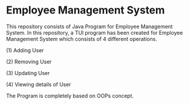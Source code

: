 # Employee Management System

This repository consists of Java Program for Employee Management System. In this repository, a TUI program has been created for Employee Management System which consists of 4 different operations.

(1) Adding User

(2) Removing User

(3) Updating User

(4) Viewing details of User  

The Program is completely based on OOPs concept.
